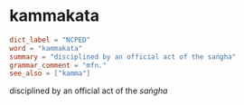# kammakata

``` toml
dict_label = "NCPED"
word = "kammakata"
summary = "disciplined by an official act of the saṅgha"
grammar_comment = "mfn."
see_also = ["kamma"]
```

disciplined by an official act of the *saṅgha*


